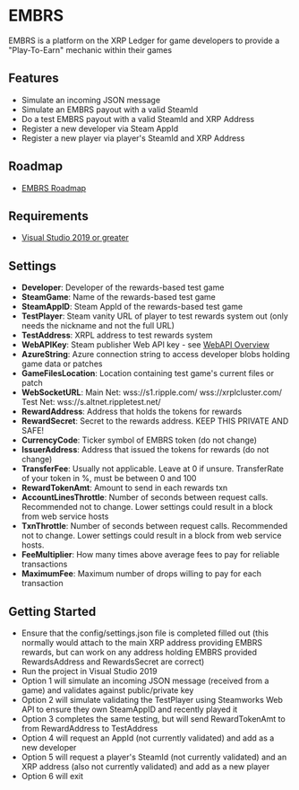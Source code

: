# EMBRS
EMBRS is a platform on the XRP Ledger for game developers to provide a "Play-To-Earn" mechanic within their games

## Features

- Simulate an incoming JSON message
- Simulate an EMBRS payout with a valid SteamId
- Do a test EMBRS payout with a valid SteamId and XRP Address
- Register a new developer via Steam AppId
- Register a new player via player's SteamId and XRP Address

## Roadmap

- [EMBRS Roadmap](https://docs.google.com/document/d/1RzH8InGjHCagYb3XAnPLORcUUEZxDgvxURcFA20qGos/edit?usp=sharing)

## Requirements

- [Visual Studio 2019 or greater](https://visualstudio.microsoft.com/downloads/)

## Settings

- **Developer**: Developer of the rewards-based test game
- **SteamGame**: Name of the rewards-based test game
- **SteamAppID**: Steam AppId of the rewards-based test game
- **TestPlayer**: Steam vanity URL of player to test rewards system out (only needs the nickname and not the full URL)
- **TestAddress**: XRPL address to test rewards system
- **WebAPIKey**: Steam publisher Web API key - see [WebAPI Overview](https://partner.steamgames.com/doc/webapi_overview/auth)
- **AzureString**: Azure connection string to access developer blobs holding game data or patches
- **GameFilesLocation**: Location containing test game's current files or patch
- **WebSocketURL**: Main Net: 	wss://s1.ripple.com/  wss://xrplcluster.com/  Test Net: wss://s.altnet.rippletest.net/
- **RewardAddress**: Address that holds the tokens for rewards
- **RewardSecret**: Secret to the rewards address. KEEP THIS PRIVATE AND SAFE!
- **CurrencyCode**: Ticker symbol of EMBRS token (do not change)
- **IssuerAddress**: Address that issued the tokens for rewards (do not change)
- **TransferFee**: Usually not applicable. Leave at 0 if unsure. TransferRate of your token in %, must be between 0 and 100
- **RewardTokenAmt**: Amount to send in each rewards txn
- **AccountLinesThrottle**: Number of seconds between request calls. Recommended not to change. Lower settings could result in a block from web service hosts
- **TxnThrottle**: Number of seconds between request calls. Recommended not to change. Lower settings could result in a block from web service hosts.
- **FeeMultiplier**: How many times above average fees to pay for reliable transactions
- **MaximumFee**: Maximum number of drops willing to pay for each transaction

## Getting Started

- Ensure that the config/settings.json file is completed filled out (this normally would attach to the main XRP address providing EMBRS rewards, but can work on any address holding EMBRS provided RewardsAddress and RewardsSecret are correct)
- Run the project in Visual Studio 2019
- Option 1 will simulate an incoming JSON message (received from a game) and validates against public/private key
- Option 2 will simulate validating the TestPlayer using Steamworks Web API to ensure they own SteamAppID and recently played it
- Option 3 completes the same testing, but will send RewardTokenAmt to from RewardAddress to TestAddress
- Option 4 will request an AppId (not currently validated) and add as a new developer
- Option 5 will request a player's SteamId (not currently validated) and an XRP address (also not currently validated) and add as a new player
- Option 6 will exit

